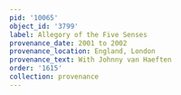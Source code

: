 ```yaml
---
pid: '10065'
object_id: '3799'
label: Allegory of the Five Senses
provenance_date: 2001 to 2002
provenance_location: England, London
provenance_text: With Johnny van Haeften
order: '1615'
collection: provenance
---
```

